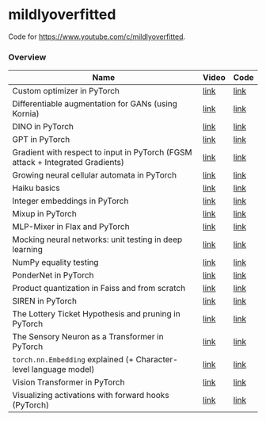 # mildlyoverfitted

Code for https://www.youtube.com/c/mildlyoverfitted.


### Overview
| Name                                                                           | Video                                | Code                                                                                                                       |
|--------------------------------------------------------------------------------|--------------------------------------|----------------------------------------------------------------------------------------------------------------------------|
| Custom optimizer in PyTorch                                                    | [link](https://youtu.be/zvp8K4iX2Cs) | [link](https://github.com/jankrepl/mildlyoverfitted/tree/master/mini_tutorials/custom_optimizer_in_pytorch)                |
| Differentiable augmentation for GANs (using Kornia)                            | [link](https://youtu.be/J97EM3Clyys) | [link](https://github.com/jankrepl/mildlyoverfitted/tree/master/github_adventures/diffaugment)                             |
| DINO in PyTorch                                                                | [link](https://youtu.be/psmMEWKk4Uk) | [link](https://github.com/jankrepl/mildlyoverfitted/tree/master/github_adventures/dino)                                    |
| GPT in PyTorch                                                                 | [link](https://youtu.be/d7IRM40VMYM) | [link](https://github.com/jankrepl/mildlyoverfitted/tree/master/github_adventures/gpt)                                    |
| Gradient with respect to input in PyTorch (FGSM attack + Integrated Gradients) | [link](https://youtu.be/5lFiZTSsp40) | [link](https://github.com/jankrepl/mildlyoverfitted/tree/master/mini_tutorials/gradient_wrt_input)                         |
| Growing neural cellular automata in PyTorch                                    | [link](https://youtu.be/21ACbWoF2Oo) | [link](https://github.com/jankrepl/mildlyoverfitted/tree/master/github_adventures/automata)                                |
| Haiku basics                                                                   | [link](https://youtu.be/yXCKS-ZoYTY) | [link](https://github.com/jankrepl/mildlyoverfitted/tree/master/mini_tutorials/haiku_basics)                            |
| Integer embeddings in PyTorch                                                  | [link](https://youtu.be/bybuSBVzOdg) | [link](https://github.com/jankrepl/mildlyoverfitted/tree/master/github_adventures/integer)                                 |
| Mixup in PyTorch                                                               | [link](https://youtu.be/hGAKHKqmXdY) | [link](https://github.com/jankrepl/mildlyoverfitted/tree/master/github_adventures/mixup)                                   |
| MLP-Mixer in Flax and PyTorch                                                  | [link](https://youtu.be/HqytB2GUbHA) | [link](https://github.com/jankrepl/mildlyoverfitted/tree/master/github_adventures/mixer)                                   |
| Mocking neural networks: unit testing in deep learning                         | [link](https://youtu.be/_KVV9jXSzvo) | [link](https://github.com/jankrepl/mildlyoverfitted/tree/master/mini_tutorials/mocking_neural_networks)                    |
| NumPy equality testing                                                         | [link](https://youtu.be/sai1g5fjyb8) | [link](https://github.com/jankrepl/mildlyoverfitted/tree/master/mini_tutorials/numpy_equality_testing)                     |
| PonderNet in PyTorch                                                           | [link](https://youtu.be/JLFz1dU5HR4) | [link](https://github.com/jankrepl/mildlyoverfitted/tree/master/github_adventures/pondernet)                               |
| Product quantization in Faiss and from scratch                                 | [link](https://youtu.be/PNVJvZEkuXo) | [link](https://github.com/jankrepl/mildlyoverfitted/tree/master/github_adventures/product_quantization)                               |
| SIREN in PyTorch                                                               | [link](https://youtu.be/s4iFEoNlYhM) | [link](https://github.com/jankrepl/mildlyoverfitted/tree/master/github_adventures/siren)                                   |
| The Lottery Ticket Hypothesis and pruning in PyTorch                           | [link](https://youtu.be/bQt0CLXXAqg) | [link](https://github.com/jankrepl/mildlyoverfitted/tree/master/github_adventures/lottery)                                  |
| The Sensory Neuron as a Transformer in PyTorch                                 | [link](https://youtu.be/mi_mzlhBGAU) | [link](https://github.com/jankrepl/mildlyoverfitted/tree/master/github_adventures/neuron)                                  |
| `torch.nn.Embedding` explained (+ Character-level language model)              | [link](https://youtu.be/euwN5DHfLEo) | [link](https://github.com/jankrepl/mildlyoverfitted/tree/master/mini_tutorials/embedding)                                  |
| Vision Transformer in PyTorch                                                  | [link](https://youtu.be/ovB0ddFtzzA) | [link](https://github.com/jankrepl/mildlyoverfitted/tree/master/github_adventures/vision_transformer)                      |
| Visualizing activations with forward hooks (PyTorch)                           | [link](https://youtu.be/1ZbLA7ofasY) | [link](https://github.com/jankrepl/mildlyoverfitted/tree/master/mini_tutorials/visualizing_activations_with_forward_hooks) |
